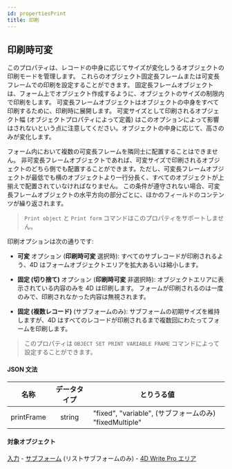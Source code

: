 ```yaml
---
id: propertiesPrint
title: 印刷
---
```


## 印刷時可変

このプロパティは、レコードの中身に応じてサイズが変化しうるオブジェクトの印刷モードを管理します。 これらのオブジェクト固定長フレームまたは可変長フレームでの印刷を設定することができます。 固定長フレームオブジェクトは、フォーム上でオブジェクト作成するように、オブジェクトのサイズの制限内で印刷をします。 可変長フレームオブジェクトはオブジェクトの中身をすべて印刷するために、印刷時に展開します。 可変サイズとして印刷されるオブジェクト幅 (オブジェクトプロパティによって定義) はこのオプションによって影響はされないという点に注意してください。オブジェクトの中身に応じて、高さのみが変化します。

フォーム内において複数の可変長フレームを隣同士に配置することはできません。 非可変長フレームオブジェクトであれば、可変サイズで印刷されるオブジェクトのどちら側でも配置することができます。ただし、可変長フレームオブジェクトが最低でも横のオブジェクトより一行分長く、すべてのオブジェクトが上揃えで配置されていなければなりません。 この条件が遵守されない場合、可変長フレームオブジェクトの水平方向の部分ごとに、ほかのフィールドのコンテンツが繰り返されます。

> `Print object` と `Print form` コマンドはこのプロパティをサポートしません。

印刷オプションは次の通りです:

- **可変** オプション (**印刷時可変** 選択時): すべてのサブレコードが印刷されるよう、4D はフォームオブジェクトエリアを拡大あるいは縮小します。

- **固定 (切り捨て)** オプション (**印刷時可変** 非選択時): オブジェクトエリアに表示されている内容のみを 4D は印刷します。 フォームが印刷されるのは一度のみで、印刷されなかった内容は無視されます。

- **固定 (複数レコード)** (サブフォームのみ): サブフォームの初期サイズを維持しますが、4D はすべてのレコードが印刷されるまで複数回にわたってフォームを印刷します。

> このプロパティは `OBJECT SET PRINT VARIABLE FRAME` コマンドによって設定することができます。

#### JSON 文法

|     名称     | データタイプ | とりうる値                                                              |
| :--------: | :----: | ------------------------------------------------------------------ |
| printFrame | string | "fixed", "variable", (サブフォームのみ) "fixedMultiple" |

#### 対象オブジェクト

[入力](input_overview.md) - [サブフォーム](subform_overview.md) (リストサブフォームのみ) - [4D Write Pro エリア](writeProArea_overview.md)
